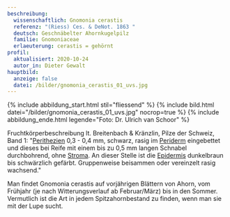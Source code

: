 ```yaml
---
beschreibung:
  wissenschaftlich: Gnomonia cerastis
  referenz: "(Riess) Ces. & DeNot. 1863 "
  deutsch: Geschnäbelter Ahornkugelpilz
  familie: Gnomoniaceae
  erlaeuterung: cerastis = gehörnt
profil:
  aktualisiert: 2020-10-24
  autor_in: Dieter Gewalt
hauptbild:
  anzeige: false
  datei: /bilder/gnomonia_cerastis_01_uvs.jpg
---
```

{% include abbildung_start.html stil="fliessend" %}
{% include bild.html datei="/bilder/gnomonia_cerastis_01_uvs.jpg" nocrop=true %}
{% include abbildung_ende.html legende="Foto: Dr. Ulrich van Schoor" %}

Fruchtkörperbeschreibung lt. Breitenbach & Kränzlin, Pilze der Schweiz, Band 1: "[Perithezien](Perithezien "Glossar") 0,3 - 0,4 mm, schwarz, rasig im [Periderm](Periderm "Glossar") eingebettet und dieses bei Reife mit einem bis zu 0,5 mm langen Schnabel durchbohrend, ohne [Stroma](Stroma "Glossar"). An dieser Stelle ist die [Epidermis](Epidermis "Glossar") dunkelbraun bis schwärzlich gefärbt. Gruppenweise beisammen oder vereinzelt rasig wachsend."

Man findet Gnomonia cerastis auf vorjährigen Blättern von Ahorn, vom Frühjahr (je nach Witterungsverlauf ab Februar/März) bis in den Sommer. Vermutlich ist die Art in jedem Spitzahornbestand zu finden, wenn man sie mit der Lupe sucht.